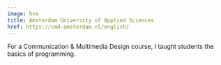 ```yaml
---
image: hva
title: Amsterdam University of Applied Sciences
href: https://cmd-amsterdam.nl/english/
---
```


For a Communication & Multimedia Design course, I taught students the basics of programming.
